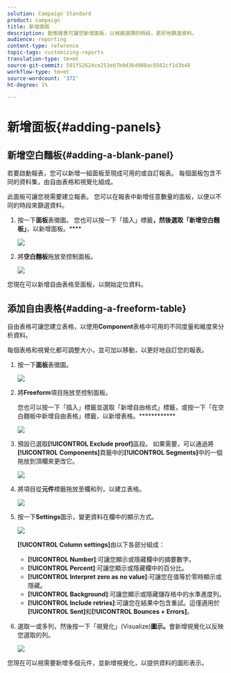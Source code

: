 ```yaml
---
solution: Campaign Standard
product: campaign
title: 新增面板
description: 動態報表可讓您新增面板，以根據選擇的時段，更好地篩選資料。
audience: reporting
content-type: reference
topic-tags: customizing-reports
translation-type: tm+mt
source-git-commit: 501f52624ce253eb7b0d36d908ac8502cf1d3b48
workflow-type: tm+mt
source-wordcount: '372'
ht-degree: 1%

---
```



# 新增面板{#adding-panels}

## 新增空白麵板{#adding-a-blank-panel}

若要啟動報表，您可以新增一組面板至現成可用的或自訂報表。 每個面板包含不同的資料集，由自由表格和視覺化組成。

此面板可讓您視需要建立報表。 您可以在報表中新增任意數量的面板，以便以不同的時段來篩選資料。

1. 按一下&#x200B;**面板**&#x200B;表徵圖。 您也可以按一下「插入」標籤&#x200B;**，然後選取「新增空白麵板」**，以新增面板。****

   ![](assets/dynamic_report_panel_1.png)

1. 將&#x200B;**空白麵板**&#x200B;拖放至控制面板。

   ![](assets/dynamic_report_panel.png)

您現在可以新增自由表格至面板，以開始定位資料。

## 添加自由表格{#adding-a-freeform-table}

自由表格可讓您建立表格，以使用&#x200B;**Component**&#x200B;表格中可用的不同度量和維度來分析資料。

每個表格和視覺化都可調整大小，並可加以移動，以更好地自訂您的報表。

1. 按一下&#x200B;**面板**&#x200B;表徵圖。

   ![](assets/dynamic_report_panel_1.png)

1. 將&#x200B;**Freeform**&#x200B;項目拖放至控制面板。

   您也可以按一下「插入」標籤並選取「新增自由格式」標籤，或按一下「在空白麵板中新增自由表格」標籤，以新增表格。************

   ![](assets/dynamic_report_panel_2.png)

1. 預設已選取&#x200B;**[!UICONTROL Exclude proof]**&#x200B;區段。 如果需要，可以通過將&#x200B;**[!UICONTROL Components]**&#x200B;頁籤中的&#x200B;**[!UICONTROL Segments]**&#x200B;中的一個拖放到頂欄來更改它。

   ![](assets/dynamic_report_panel_3.png)

1. 將項目從&#x200B;**元件**&#x200B;標籤拖放至欄和列，以建立表格。

   ![](assets/dynamic_report_freeform_3.png)

1. 按一下&#x200B;**Settings**&#x200B;圖示，變更資料在欄中的顯示方式。

   ![](assets/dynamic_report_freeform_4.png)

   **[!UICONTROL Column settings]**&#x200B;由以下各部分組成：

   * **[!UICONTROL Number]**:可讓您顯示或隱藏欄中的摘要數字。
   * **[!UICONTROL Percent]**:可讓您顯示或隱藏欄中的百分比。
   * **[!UICONTROL Interpret zero as no value]**:可讓您在值等於零時顯示或隱藏。
   * **[!UICONTROL Background]**:可讓您顯示或隱藏儲存格中的水準進度列。
   * **[!UICONTROL Include retries]**:可讓您在結果中包含重試。這僅適用於&#x200B;**[!UICONTROL Sent]**&#x200B;和&#x200B;**[!UICONTROL Bounces + Errors]**。

1. 選取一或多列，然後按一下「視覺化」(Visualize)**圖示。**&#x200B;會新增視覺化以反映您選取的列。

   ![](assets/dynamic_report_freeform_5.png)

您現在可以視需要新增多個元件，並新增視覺化，以提供資料的圖形表示。
